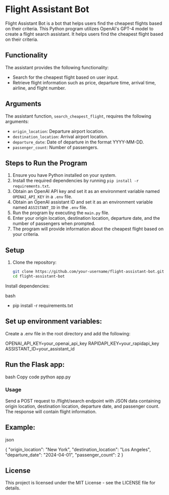 # Flight Assistant Bot

Flight Assistant Bot is a bot that helps users find the cheapest flights based on their criteria.
This Python program utilizes OpenAI's GPT-4 model to create a flight search assistant. It helps users find the cheapest flight based on their criteria.

## Functionality
The assistant provides the following functionality:
- Search for the cheapest flight based on user input.
- Retrieve flight information such as price, departure time, arrival time, airline, and flight number.

## Arguments
The assistant function, `search_cheapest_flight`, requires the following arguments:
- `origin_location`: Departure airport location.
- `destination_location`: Arrival airport location.
- `departure_date`: Date of departure in the format YYYY-MM-DD.
- `passenger_count`: Number of passengers.

## Steps to Run the Program
1. Ensure you have Python installed on your system.
2. Install the required dependencies by running `pip install -r requirements.txt`.
3. Obtain an OpenAI API key and set it as an environment variable named `OPENAI_API_KEY` in a `.env` file.
4. Obtain an OpenAI assistant ID and set it as an environment variable named `ASSISTANT_ID` in the `.env` file.
5. Run the program by executing the `main.py` file.
6. Enter your origin location, destination location, departure date, and the number of passengers when prompted.
7. The program will provide information about the cheapest flight based on your criteria.


## Setup

1. Clone the repository:

   ```bash
   git clone https://github.com/your-username/flight-assistant-bot.git
   cd flight-assistant-bot
Install dependencies:

bash
- pip install -r requirements.txt

## Set up environment variables:

Create a .env file in the root directory and add the following:

OPENAI_API_KEY=your_openai_api_key
RAPIDAPI_KEY=your_rapidapi_key
ASSISTANT_ID=your_assistant_id


## Run the Flask app:

bash
Copy code
python app.py

### Usage
Send a POST request to /flight/search endpoint with JSON data containing origin location, destination location, departure date, and passenger count. The response will contain flight information.

## Example:

json

{
  "origin_location": "New York",
  "destination_location": "Los Angeles",
  "departure_date": "2024-04-01",
  "passenger_count": 2
}

## License
This project is licensed under the MIT License - see the LICENSE file for details.





